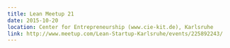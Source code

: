 ```yaml
---
title: Lean Meetup 21
date: 2015-10-20
location: Center for Entrepreneurship (www.cie-kit.de), Karlsruhe
link: http://www.meetup.com/Lean-Startup-Karlsruhe/events/225892243/
---
```

